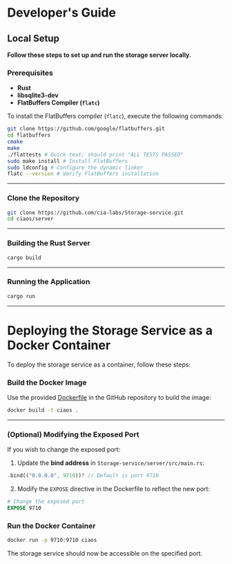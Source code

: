 # Developer's Guide

## Local Setup  
**Follow these steps to set up and run the storage server locally.**  

### Prerequisites  

- **Rust**  
- **libsqlite3-dev**  
- **FlatBuffers Compiler (`flatc`)**  

To install the FlatBuffers compiler (`flatc`), execute the following commands:  

```bash
git clone https://github.com/google/flatbuffers.git
cd flatbuffers
cmake
make
./flattests # Quick test; should print "ALL TESTS PASSED"
sudo make install # Install FlatBuffers
sudo ldconfig # Configure the dynamic linker
flatc --version # Verify FlatBuffers installation
```  

---

### Clone the Repository  

```bash
git clone https://github.com/cia-labs/Storage-service.git
cd ciaos/server
```  

---

### Building the Rust Server  

```bash
cargo build
```  

---

### Running the Application  

```bash
cargo run
```  

---

# Deploying the Storage Service as a Docker Container  

To deploy the storage service as a container, follow these steps:  

### Build the Docker Image  

Use the provided [Dockerfile](https://github.com/cia-labs/Storage-service/blob/main/Dockerfile) in the GitHub repository to build the image:  

```bash
docker build -t ciaos .
```  
---
### (Optional) Modifying the Exposed Port   

If you wish to change the exposed port:  

1. Update the **bind address** in `Storage-service/server/src/main.rs`:  

```rust
.bind(("0.0.0.0", 9710))? // Default is port 9710
```  

2. Modify the `EXPOSE` directive in the Dockerfile to reflect the new port:  

```dockerfile
# Change the exposed port
EXPOSE 9710
```  

### Run the Docker Container  

```bash
docker run -p 9710:9710 ciaos
```  

The storage service should now be accessible on the specified port.
